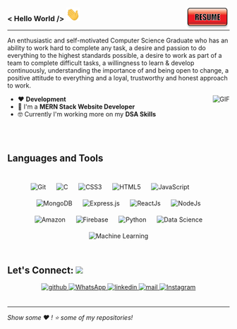 

### < Hello World />  <img src="Hi.gif" width="32px"> <a href ="#" ><img align = "right" alt="Resume" height="50px" src ="resume.png"></a>

<hr>

An enthusiastic and self-motivated Computer Science Graduate who has an ability to work hard to complete any task, a desire and passion to do everything to the highest standards possible, a desire to work as part of a team to complete difficult tasks, a willingness to learn & develop continuously, understanding the importance of and being open to change, a positive attitude to everything and a loyal, trustworthy and honest approach to work. 


<img align="right" alt="GIF" height="200px" src="https://media.giphy.com/media/Y4ak9Ki2GZCbJxAnJD/giphy.gif" />

- ❤️ **Development**
- 🤟 I'm a **MERN Stack Website Developer**
- 🤓 Currently I'm working more on my **DSA Skills**

   

<br/>
<br>

## Languages and Tools  
<div align="center">  
<br>
<img style="margin: 10px" src="https://profilinator.rishav.dev/skills-assets/git-scm-icon.svg" alt="Git" height="50" />  
<img style="margin: 10px" src="https://profilinator.rishav.dev/skills-assets/c-original.svg" alt="C" height="50" />   
<img style="margin: 10px" src="https://profilinator.rishav.dev/skills-assets/css3-original-wordmark.svg" alt="CSS3" height="50" />  
<img style="margin: 10px" src="https://profilinator.rishav.dev/skills-assets/html5-original-wordmark.svg" alt="HTML5" height="50" />  
<img style="margin: 10px" src="https://profilinator.rishav.dev/skills-assets/javascript-original.svg" alt="JavaScript" height="50" />

<img style="margin: 10px" src="https://profilinator.rishav.dev/skills-assets/mongodb-original-wordmark.svg" alt="MongoDB" height="50" />  
<img style="margin: 10px" src="https://profilinator.rishav.dev/skills-assets/express-original-wordmark.svg" alt="Express.js" height="50" />  
<img style="margin: 10px" src="https://profilinator.rishav.dev/skills-assets/react-original-wordmark.svg" alt="ReactJs" height="50" /> 
<img style="margin: 10px" src="https://upload.wikimedia.org/wikipedia/commons/thumb/7/7e/Node.js_logo_2015.svg/1200px-Node.js_logo_2015.svg.png" alt="NodeJs" height="30" />  
<br>
<img style="margin: 10px" src="https://www.marketplace.org/wp-content/uploads/2019/07/ama2.png?resize=740%2C204" alt="Amazon" height="30" />  
<img style="margin: 10px" src="https://profilinator.rishav.dev/skills-assets/firebase.png" alt="Firebase" height="50" />

<img style="margin: 10px" src="https://qph.fs.quoracdn.net/main-qimg-28cadbd02699c25a88e5c78d73c7babc" alt="Python" height="50" />  
<img style="margin: 10px" src="https://tcilitchandigarh.com/images/data-science.png" alt="Data Science" height="50" />  
<img style="margin: 10px" src="https://thumbs.dreamstime.com/b/ml-machine-learning-concept-keywords-people-icons-flat-vector-illustration-isolated-white-ml-machine-learning-concept-196588062.jpg" alt="Machine Learning" height="50" />  
</div>  
<br>

## Let's Connect: <img src = "https://static.skaip.org/img/emoticons/180x180/f6fcff/handshake.gif" width="25px">
<div align="center">  
    <a href="https://github.com/Utkarsh-Technical?tab=repositories" target="_blank">
    <img src=https://rapidapi.com/blog/wp-content/uploads/2017/01/octocat.gif alt=github height="100px" style="margin-bottom: 5px;" />
    </a>
    <a href="https://wa.me/917305368127" target="_blank">
    <img src=https://media3.giphy.com/media/jU9PVpqUvR0aNc3nvX/giphy.gif alt=WhatsApp height="100px" style="margin-bottom: 5px;" />
    </a>
    <a href="https://www.linkedin.com/in/utkarsh-shukla-377193173/" target="_blank">
    <img src=https://i.pinimg.com/originals/d2/85/01/d2850178d64d8f9f49a7652c6522c768.gif alt=linkedin height="150px" style="margin-bottom: 5px" /> 
    </a>
    <a href="mailto:1998utkarshshukla@gmail.com" target="_blank">
    <img src=https://i.pinimg.com/originals/18/20/7c/18207c9a2ebb2a05db42923c49c25d68.gif alt=mail height="120px" style="margin-bottom: 5px;"/>
    </a>
    <a href="https://www.instagram.com/darklordlucifer98/" target="_blank">
    <img src=https://i.pinimg.com/originals/83/02/66/8302668e65c27ce762fe49fdd0e96e0a.gif alt=Instagram height="120px" style="margin-bottom: 5px;" />
    </a>    
</div>
<br/>  

<hr>

<i> Show some ❤️ ! ⭐️  some of my repositories!</i>
